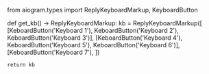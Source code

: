 from aiogram.types import ReplyKeyboardMarkup, KeyboardButton

def get_kb() -> ReplyKeyboardMarkup:
    kb = ReplyKeyboardMarkup([
        [KeboardButton('Keyboard 1'), KeboardButton('Keyboard 2'), KeboardButton('Keyboard 3')],
        [KeboardButton('Keyboard 4'), KeboardButton('Keyboard 5'), KeboardButton('Keyboard 6')],
        [KeboardButton('Keyboard 7'),
    ])

    return kb
